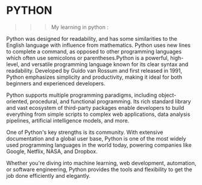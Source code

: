 # PYTHON
>>> My learning in python :



Python was designed for readability, and has some similarities to the English language with influence from mathematics. Python uses new lines to complete a command, as opposed to other programming languages which often use semicolons or parentheses.Python is a powerful, high-level, and versatile programming language known for its clear syntax and readability. Developed by Guido van Rossum and first released in 1991, Python emphasizes simplicity and productivity, making it ideal for both beginners and experienced developers.

Python supports multiple programming paradigms, including object-oriented, procedural, and functional programming. Its rich standard library and vast ecosystem of third-party packages enable developers to build everything from simple scripts to complex web applications, data analysis pipelines, artificial intelligence models, and more.

One of Python's key strengths is its community. With extensive documentation and a global user base, Python is one of the most widely used programming languages in the world today, powering companies like Google, Netflix, NASA, and Dropbox.

Whether you're diving into machine learning, web development, automation, or software engineering, Python provides the tools and flexibility to get the job done efficiently and elegantly.
